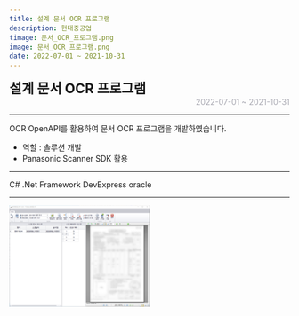 ```yaml
---
title: 설계 문서 OCR 프로그램
description: 현대중공업
timage: 문서_OCR_프로그램.png
image: 문서_OCR_프로그램.png
date: 2022-07-01 ~ 2021-10-31
---
```


<div style="font-weight: bold; font-size: 1.5rem">설계 문서 OCR 프로그램</div>
<div style="text-align: right; color: #aaaab3">2022-07-01 ~ 2021-10-31</div>


---

OCR OpenAPI를 활용하여 문서 OCR 프로그램을 개발하였습니다.

- 역할 : 솔루션 개발
- Panasonic Scanner SDK 활용

---

<div class="hyde tags skills">
    <a class="hyde tag">C#</a>
    <a class="hyde tag">.Net Framework</a>
    <a class="hyde tag">DevExpress</a>
    <a class="hyde tag">oracle</a>
</div>

---

<img
    class="hyde page-image"
    src="/assets/images/projects/문서_OCR_프로그램.png"
    alt="{{ page.image | split: '.' | first }}"
    width="50%"
    height="50%"
/>

